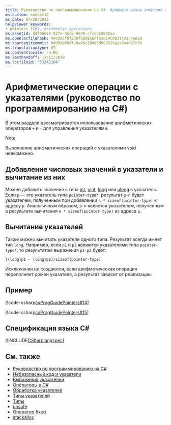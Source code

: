 ```yaml
---
title: Руководство по программированию на C#. Арифметические операции с указателями
ms.custom: seodec18
ms.date: 07/20/2015
helpviewer_keywords:
- pointers [C#], arithmetic operations
ms.assetid: d4f0b623-827e-45ce-8649-cfcebc8692aa
ms.openlocfilehash: 94e5d3fbf250f8b99560f83e14c063142ac7ad29
ms.sourcegitcommit: bdd930b5df20a45c29483d905526a2a3e4d17c5b
ms.translationtype: HT
ms.contentlocale: ru-RU
ms.lasthandoff: 12/11/2018
ms.locfileid: "53242104"
---
```

# <a name="arithmetic-operations-on-pointers-c-programming-guide"></a>Арифметические операции с указателями (руководство по программированию на C#)
В этом разделе рассматривается использование арифметических операторов `+` и `-` для управления указателями.  
  
> [!NOTE]
>  Выполнение арифметических операций с указателями void невозможно.  
  
## <a name="adding-and-subtracting-numeric-values-to-or-from-pointers"></a>Добавление числовых значений в указатели и вычитание из них  
 Можно добавить значение `n` типа [int](../../../csharp/language-reference/keywords/int.md), [uint](../../../csharp/language-reference/keywords/uint.md), [long](../../../csharp/language-reference/keywords/long.md) или [ulong](../../../csharp/language-reference/keywords/ulong.md) в указатель. Если `p` — это указатель типа `pointer-type*`, результат `p+n` будет указателем, полученным при добавлении `n * sizeof(pointer-type)` к адресу `p`. Аналогичным образом, `p-n` является указателем, полученным в результате вычитания `n * sizeof(pointer-type)` из адреса `p`.  
  
## <a name="subtracting-pointers"></a>Вычитание указателей  
 Также можно вычитать указатели одного типа. Результат всегда имеет тип `long`. Например, если `p1` и `p2` являются указателями типа `pointer-type*`, то результатом выражения `p1-p2` будет:  
  
 `((long)p1 - (long)p2)/sizeof(pointer-type)`  
  
 Исключения не создаются, если арифметическая операция переполняет домен указателя, а результат зависит от реализации.  
  
## <a name="example"></a>Пример  
 [!code-csharp[csProgGuidePointers#14](../../../csharp/programming-guide/unsafe-code-pointers/codesnippet/CSharp/arithmetic-operations-on-pointers_1.cs)]  
  
 [!code-csharp[csProgGuidePointers#15](../../../csharp/programming-guide/unsafe-code-pointers/codesnippet/CSharp/arithmetic-operations-on-pointers_2.cs)]  
  
## <a name="c-language-specification"></a>Спецификация языка C#  
 [!INCLUDE[CSharplangspec](~/includes/csharplangspec-md.md)]  
  
## <a name="see-also"></a>См. также

- [Руководство по программированию на C#](../../../csharp/programming-guide/index.md)  
- [Небезопасный код и указатели](../../../csharp/programming-guide/unsafe-code-pointers/index.md)  
- [Выражения указателей](../../../csharp/programming-guide/unsafe-code-pointers/pointer-expressions.md)  
- [Операторы в C#](../../../csharp/language-reference/operators/index.md)  
- [Обработка указателей](../../../csharp/programming-guide/unsafe-code-pointers/manipulating-pointers.md)  
- [Типы указателей](../../../csharp/programming-guide/unsafe-code-pointers/pointer-types.md)  
- [Типы](../../../csharp/language-reference/keywords/types.md)  
- [unsafe](../../../csharp/language-reference/keywords/unsafe.md)  
- [Оператор fixed](../../../csharp/language-reference/keywords/fixed-statement.md)  
- [stackalloc](../../../csharp/language-reference/keywords/stackalloc.md)
